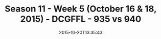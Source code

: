 ---
title: Season 11 - Week 5 (October 16 & 18, 2015) - DCGFFL - 935 vs 940
teams_score:
- team: 935
  score: 36
- team: 940
  score: 0
mvp: None
game-ball: ''
sportsperson: ''
season: 11
week: 5
date: '2015-10-20T13:35:43'
pageid: season-11-week-5-935-vs-940
---
